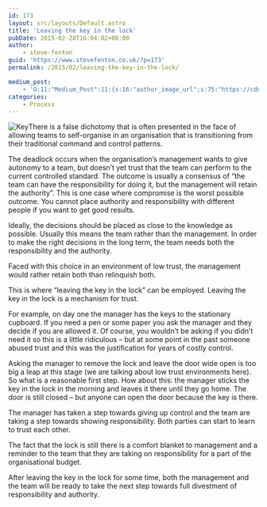 ```yaml
---
id: 173
layout: src/layouts/Default.astro
title: 'Leaving the key in the lock'
pubDate: 2015-02-28T16:04:02+00:00
author:
    - steve-fenton
guid: 'https://www.stevefenton.co.uk/?p=173'
permalink: /2015/02/leaving-the-key-in-the-lock/

medium_post:
    - 'O:11:"Medium_Post":11:{s:16:"author_image_url";s:75:"https://cdn-images-1.medium.com/fit/c/400/400/1*eXkhfEuF41g5W_xnc_ydLA.jpeg";s:10:"author_url";s:38:"https://medium.com/@steve.fenton.co.uk";s:11:"byline_name";N;s:12:"byline_email";N;s:10:"cross_link";s:3:"yes";s:2:"id";s:12:"bb574ad037ea";s:21:"follower_notification";s:3:"yes";s:7:"license";s:19:"all-rights-reserved";s:14:"publication_id";s:2:"-1";s:6:"status";s:5:"draft";s:3:"url";s:51:"https://medium.com/@steve.fenton.co.uk/bb574ad037ea";}'
categories:
    - Process
---
```


![Key](https://www.stevefenton.co.uk/wp-content/uploads/2015/07/image.jpg)There is a false dichotomy that is often presented in the face of allowing teams to self-organise in an organisation that is transitioning from their traditional command and control patterns.

The deadlock occurs when the organisation’s management wants to give autonomy to a team, but doesn’t yet trust that the team can perform to the current controlled standard. The outcome is usually a consensus of “the team can have the responsibility for doing it, but the management will retain the authority”. This is one case where compromise is the worst possible outcome. You cannot place authority and responsibility with different people if you want to get good results.

Ideally, the decisions should be placed as close to the knowledge as possible. Usually this means the team rather than the management. In order to make the right decisions in the long term, the team needs both the responsibility and the authority.

Faced with this choice in an environment of low trust, the management would rather retain both than relinquish both.

This is where “leaving the key in the lock” can be employed. Leaving the key in the lock is a mechanism for trust.

For example, on day one the manager has the keys to the stationary cupboard. If you need a pen or some paper you ask the manager and they decide if you are allowed it. Of course, you wouldn’t be asking if you didn’t need it so this is a little ridiculous – but at some point in the past someone abused trust and this was the justification for years of costly control.

Asking the manager to remove the lock and leave the door wide open is too big a leap at this stage (we are talking about low trust environments here). So what is a reasonable first step. How about this: the manager sticks the key in the lock in the morning and leaves it there until they go home. The door is still closed – but anyone can open the door because the key is there.

The manager has taken a step towards giving up control and the team are taking a step towards showing responsibility. Both parties can start to learn to trust each other.

The fact that the lock is still there is a comfort blanket to management and a reminder to the team that they are taking on responsibility for a part of the organisational budget.

After leaving the key in the lock for some time, both the management and the team will be ready to take the next step towards full divestment of responsibility and authority.